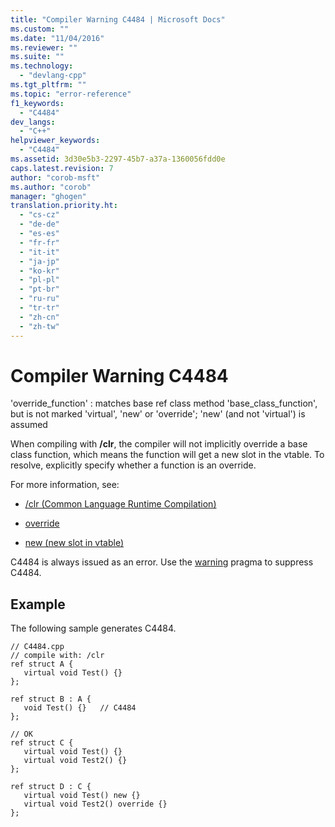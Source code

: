 ```yaml
---
title: "Compiler Warning C4484 | Microsoft Docs"
ms.custom: ""
ms.date: "11/04/2016"
ms.reviewer: ""
ms.suite: ""
ms.technology: 
  - "devlang-cpp"
ms.tgt_pltfrm: ""
ms.topic: "error-reference"
f1_keywords: 
  - "C4484"
dev_langs: 
  - "C++"
helpviewer_keywords: 
  - "C4484"
ms.assetid: 3d30e5b3-2297-45b7-a37a-1360056fdd0e
caps.latest.revision: 7
author: "corob-msft"
ms.author: "corob"
manager: "ghogen"
translation.priority.ht: 
  - "cs-cz"
  - "de-de"
  - "es-es"
  - "fr-fr"
  - "it-it"
  - "ja-jp"
  - "ko-kr"
  - "pl-pl"
  - "pt-br"
  - "ru-ru"
  - "tr-tr"
  - "zh-cn"
  - "zh-tw"
---
```

# Compiler Warning C4484
'override_function' : matches base ref class method 'base_class_function', but is not marked 'virtual', 'new' or 'override'; 'new' (and not 'virtual') is assumed  
  
 When compiling with **/clr**, the compiler will not implicitly override a base class function, which means the function will get a new slot in the vtable. To resolve, explicitly specify whether a function is an override.  
  
 For more information, see:  
  
-   [/clr (Common Language Runtime Compilation)](../../build/reference/clr-common-language-runtime-compilation.md)  
  
-   [override](../../windows/override-cpp-component-extensions.md)  
  
-   [new (new slot in vtable)](../../windows/new-new-slot-in-vtable-cpp-component-extensions.md)  
  
 C4484 is always issued as an error. Use the [warning](../../preprocessor/warning.md) pragma to suppress C4484.  
  
## Example  
 The following sample generates C4484.  
  
```  
// C4484.cpp  
// compile with: /clr  
ref struct A {  
   virtual void Test() {}  
};  
  
ref struct B : A {  
   void Test() {}   // C4484  
};  
  
// OK  
ref struct C {  
   virtual void Test() {}  
   virtual void Test2() {}  
};  
  
ref struct D : C {  
   virtual void Test() new {}  
   virtual void Test2() override {}  
};  
```